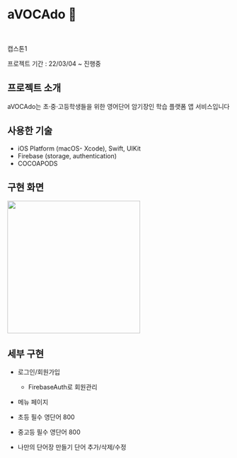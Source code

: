 # aVOCAdo 🥑

<br>

캡스톤1 


프로젝트 기간 :  22/03/04 ~ 진행중




## 프로젝트 소개

aVOCAdo는 초·중·고등학생들을 위한 영어단어 암기장인 학습 플랫폼 앱 서비스입니다




## 사용한 기술
- iOS Platform (macOS- Xcode), Swift, UIKit
- Firebase (storage, authentication)
- COCOAPODS





## 구현 화면


<img src = "https://user-images.githubusercontent.com/93962252/169876488-7b2af7e1-86b5-47a6-a581-d9ba5d0a9cc5.gif" width="300">





## 세부 구현
- 로그인/회원가입
  - FirebaseAuth로 회원관리
    
- 메뉴 페이지
- 초등 필수 영단어 800
- 중고등 필수 영단어 800
- 나만의 단어장 만들기
  단어 추가/삭제/수정


